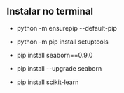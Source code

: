 ## Instalar no terminal

- python -m ensurepip --default-pip

- python -m pip install setuptools

- pip install seaborn==0.9.0

- pip install --upgrade seaborn

- pip install scikit-learn

